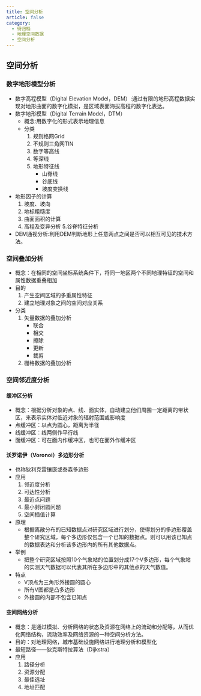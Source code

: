 ```yaml
---
title: 空间分析
article: false
category:
  - 待归档
  - 地理空间数据
  - 空间分析
---
```

## 空间分析
### 数字地形模型分析
- 数字高程模型（Digital Elevation Model，DEM）:通过有限的地形高程数据实现对地形曲面的数字化模拟，是区域表面海拔高程的数字化表达。
- 数字地形模型（Digital Terrain Model，DTM）
	- 概念:用数字化的形式表示地理信息
	- 分类
		1. 规则格网Grid
		2. 不规则三角网TIN
		3. 数字等高线
		4. 等深线
		5. 地形特征线
			- 山脊线
			- 谷底线
			- 坡度变换线
- 地形因子的计算
	1. 坡度、坡向
	2. 地标粗糙度
	3. 曲面面积的计算
	4. 高程及变异分析
	5.谷脊特征分析
- DEM通视分析:利用DEM判断地形上任意两点之间是否可以相互可见的技术方法。
### 空间叠加分析
- 概念：在相同的空间坐标系统条件下，将同一地区两个不同地理特征的空间和属性数据重叠相加
- 目的
	1. 产生空间区域的多重属性特征
	2. 建立地理对象之间的空间对应关系
- 分类
	1. 矢量数据的叠加分析
        - 联合
        - 相交
        - 擦除
        - 更新
        - 裁剪
	2. 栅格数据的叠加分析
### 空间邻近度分析
#### 缓冲区分析
- 概念：根据分析对象的点、线、面实体，自动建立他们周围一定距离的带状区，来表示实体对临近对象的辐射范围或影响度
- 点缓冲区：以点为圆心，距离为半径
- 线缓冲区：线两侧作平行线
- 面缓冲区：可在面内作缓冲区，也可在面外作缓冲区
#### 沃罗诺伊（Voronoi）多边形分析
- 也称狄利克雷镶嵌或泰森多边形
- 应用
	1. 邻近度分析
	2. 可达性分析
	3. 最近点问题
	4. 最小封闭圆问题
	5. 空间插值计算
- 原理
	- 根据离散分布的已知数据点对研究区域进行划分，使得划分的多边形覆盖整个研究区域，每个多边形仅包含一个已知的数据点。则可以用该已知点的数据表达和分析该多边形内的所有其他数据点。
- 举例
	- 把整个研究区域按照10个气象站的位置划分成17个V多边形，每个气象站的实测天气数据可以代表其所在多边形中的其他点的天气数值。
- 特点
	- V顶点为三角形外接圆的圆心
	- 所有V图都是凸多边形
	- 外接圆的内部不包含已知点
#### 空间网络分析
- 概念：是通过模拟、分析网络的状态及资源在网络上的流动和分配等，从而优化网络结构，流动效率及网络资源的一种空间分析方法。
- 目的：对地理网络，城市基础设施网络进行地理分析和模型化
- 最短路径——狄克斯特拉算法（Dijkstra）
- 应用
	1. 路径分析
	2. 资源分配
	3. 最佳选址
	4. 地址匹配
